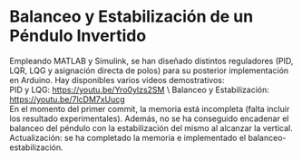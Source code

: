 # Balanceo y Estabilización de un Péndulo Invertido
Empleando MATLAB y Simulink, se han diseñado distintos reguladores (PID, LQR, LQG y asignación directa de polos) para su posterior implementación en Arduino.
Hay disponibles varios videos demostrativos: \
PID y LQG: https://youtu.be/Yro0ylzs2SM \ 
Balanceo y Estabilización: https://youtu.be/7lcDM7xUucg \
En el momento del primer commit, la memoria está incompleta (falta incluir los resultado experimentales). Además, no se ha conseguido encadenar el balanceo del péndulo con la estabilización del mismo al alcanzar la vertical.
Actualización: se ha completado la memoria e implementado el balanceo-estabilización.
